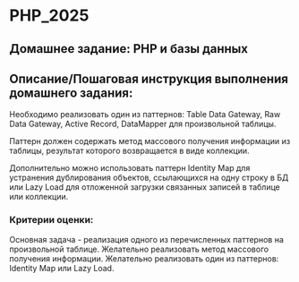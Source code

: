 # PHP_2025

## Домашнее задание: PHP и базы данных

## Описание/Пошаговая инструкция выполнения домашнего задания:

Необходимо реализовать один из паттернов: Table Data Gateway, Raw Data Gateway, Active Record, DataMapper для
произвольной таблицы.

Паттерн должен содержать метод массового получения информации из таблицы, результат которого возвращается в виде
коллекции.

Дополнительно можно использовать паттерн Identity Map для устранения дублирования объектов, ссылающихся на одну строку в
БД или Lazy Load для отложенной загрузки связанных записей в таблице или коллекции.

### Критерии оценки:

Основная задача - реализация одного из перечисленных паттернов на произвольной таблице.
Желательно реализовать метод массового получения информации.
Желательно реализовать один из паттернов: Identity Map или Lazy Load.